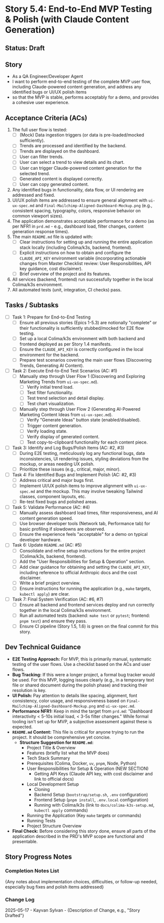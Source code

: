 # Story 5.4: End-to-End MVP Testing & Polish (with Claude Content Generation)

## Status: Draft

## Story

- As a QA Engineer/Developer Agent
- I want to perform end-to-end testing of the complete MVP user flow, including Claude-powered content generation, and address any identified bugs or UI/UX polish items
- so that the MVP is stable, performs acceptably for a demo, and provides a cohesive user experience.

## Acceptance Criteria (ACs)

1. The full user flow is tested:
    - [ ] (Mock) Data ingestion triggers (or data is pre-loaded/mocked sufficiently).
    - [ ] Trends are processed and identified by the backend.
    - [ ] Trends are displayed on the dashboard.
    - [ ] User can filter trends.
    - [ ] User can select a trend to view details and its chart.
    - [ ] User can trigger Claude-powered content generation for the selected trend.
    - [ ] Generated content is displayed correctly.
    - [ ] User can copy generated content.
2. Any identified bugs in functionality, data flow, or UI rendering are addressed and fixed.
3. UI/UX polish items are addressed to ensure general alignment with `ui-ux-spec.md` and `Final-Mailchimp-Aligned-Dashboard-Mockup.png` (e.g., consistent spacing, typography, colors, responsive behavior on common viewport sizes).
4. The application demonstrates acceptable performance for a demo (as per NFR1 in `prd.md` - e.g., dashboard load, filter changes, content generation response times).
5. The main `README.md` file is updated with:
    - [ ] Clear instructions for setting up and running the entire application stack locally (including Colima/k3s, backend, frontend).
    - [ ] Explicit instructions on how to obtain and configure the `CLAUDE_API_KEY` environment variable (incorporating actionable changes from Master Checklist review: User Responsibilities, API key guidance, cost disclaimer).
    - [ ] Brief overview of the project and its features.
6. All services (backend, frontend) run successfully together in the local Colima/k3s environment.
7. All automated tests (unit, integration, CI checks) pass.

## Tasks / Subtasks

- [ ] Task 1: Prepare for End-to-End Testing
  - [ ] Ensure all previous stories (Epics 1-5.3) are notionally "complete" or their functionality is sufficiently stubbed/mocked for E2E flow testing.
  - [ ] Set up a local Colima/k3s environment with both backend and frontend deployed as per Story 1.4 manifests.
  - [ ] Ensure the `CLAUDE_API_KEY` is correctly configured in the local environment for the backend.
  - [ ] Prepare test scenarios covering the main user flows (Discovering Trends, Generating AI Content).
- [ ] Task 2: Execute End-to-End Test Scenarios (AC: #1)
  - [ ] Manually step through User Flow 1 (Discovering and Exploring Marketing Trends from `ui-ux-spec.md`).
    - [ ] Verify initial trend load.
    - [ ] Test filter functionality.
    - [ ] Test trend selection and detail display.
    - [ ] Test chart visualization.
  - [ ] Manually step through User Flow 2 (Generating AI-Powered Marketing Content Ideas from `ui-ux-spec.md`).
    - [ ] Verify "Generate Ideas" button state (enabled/disabled).
    - [ ] Trigger content generation.
    - [ ] Verify loading state.
    - [ ] Verify display of generated content.
    - [ ] Test copy-to-clipboard functionality for each content piece.
- [ ] Task 3: Identify and Log Bugs/Polish Items (AC: #2, #3)
  - [ ] During E2E testing, meticulously log any functional bugs, data inconsistencies, UI rendering issues, styling deviations from the mockup, or areas needing UX polish.
  - [ ] Prioritize these issues (e.g., critical, major, minor).
- [ ] Task 4: Fix Identified Bugs and Implement Polish (AC: #2, #3)
  - [ ] Address critical and major bugs first.
  - [ ] Implement UI/UX polish items to improve alignment with `ui-ux-spec.md` and the mockup. This may involve tweaking Tailwind classes, component layouts, etc.
  - [ ] Re-test fixed bugs and polished areas.
- [ ] Task 5: Validate Performance (AC: #4)
  - [ ] Manually assess dashboard load times, filter responsiveness, and AI content generation speed.
  - [ ] Use browser developer tools (Network tab, Performance tab) for basic profiling if slowdowns are observed.
  - [ ] Ensure the experience feels "acceptable" for a demo on typical developer hardware.
- [ ] Task 6: Update `README.md` (AC: #5)
  - [ ] Consolidate and refine setup instructions for the entire project (Colima/k3s, backend, frontend).
  - [ ] Add the "User Responsibilities for Setup & Operation" section.
  - [ ] Add clear guidance for obtaining and setting the `CLAUDE_API_KEY`, including reference to official Anthropic docs and the cost disclaimer.
  - [ ] Write a brief project overview.
  - [ ] Ensure instructions for running the application (e.g., `make` targets, `kubectl apply`) are clear.
- [ ] Task 7: Final System Verification (AC: #6, #7)
  - [ ] Ensure all backend and frontend services deploy and run correctly together in the local Colima/k3s environment.
  - [ ] Run all automated tests (backend: `make test` or `pytest`; frontend: `pnpm test`) and ensure they pass.
  - [ ] Ensure CI pipeline (Story 1.5, 1.6) is green on the final commit for this story.

## Dev Technical Guidance

- **E2E Testing Approach:** For MVP, this is primarily manual, systematic testing of the user flows. Use a checklist based on the ACs and user flows.
- **Bug Tracking:** If this were a longer project, a formal bug tracker would be used. For this MVP, logging issues clearly (e.g., in a temporary text file or shared document during the polish phase) and tracking their resolution is key.
- **UI Polish:** Pay attention to details like spacing, alignment, font consistency, color usage, and responsiveness based on `Final-Mailchimp-Aligned-Dashboard-Mockup.png` and `ui-ux-spec.md`.
- **Performance NFR1:** Keep in mind the target from `prd.md`: "Dashboard interactivity < 5-10s initial load, < 3-5s filter changes." While formal tooling isn't set up for MVP, a subjective assessment against these is expected.
- **`README.md` Content:** This file is critical for anyone trying to run the project. It should be comprehensive yet concise.
  - **Structure Suggestion for `README.md`:**
    - Project Title & Overview
    - Features (briefly list what the MVP does)
    - Tech Stack Summary
    - Prerequisites (Colima, Docker, `uv`, `pnpm`, Node, Python)
    - User Responsibilities for Setup & Operation (NEW SECTION)
      - Getting API Keys (Claude API key, with cost disclaimer and link to official docs)
    - Local Development Setup
      - Cloning
      - Backend Setup (`bootstrap/setup.sh`, `.env` configuration)
      - Frontend Setup (`pnpm install`, `.env.local` configuration)
      - Running with Colima/k3s (link to `docs/colima-k3s-setup.md`, `kubectl apply` commands)
    - Running the Application (Key `make` targets or commands)
    - Running Tests
    - Project Structure Overview
- **Final Check:** Before considering this story done, ensure all parts of the application described in the PRD's MVP scope are functional and presentable.

## Story Progress Notes

### Completion Notes List

{Any notes about implementation choices, difficulties, or follow-up needed, especially bug fixes and polish items addressed}

### Change Log

2025-05-17 - Kayvan Sylvan - {Description of Change, e.g., "Story Drafted"}
